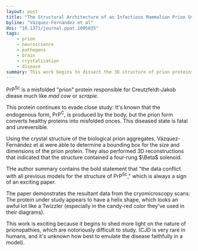 ```yaml
---
layout: post
title: "The Structural Architecture of an Infectious Mammalian Prion Using Electron Cryomicroscopy"
byline: "Vázquez-Fernández et al"
doi: "10.1371/journal.ppat.1005835"
tags:
    - prion
    - neuroscience
    - pathogens
    - brain
    - crystalization
    - disease
summary: This work begins to dissect the 3D structure of prion proteins responsible for certain types of mammalian proteinopathies.
---
```


PrP<sup>Sc</sup> is a misfolded "prion" protein responsible for Creutzfeldt-Jakob diease much like _mad cow_ or _scrapie_.

This protein continues to evade close study: It's known that the endogenous form, PrP<sup>C</sup>, is produced by the body, but the prion form converts healthy proteins into misfolded onces. This diseased state is fatal and unreversible.

Using the crystal structure of the biological prion aggregates, Vázquez-Fernández et al were able to determine a bounding box for the size and dimensions of the prion protein. They also performed 3D reconstructions that indicated that the structure contained a four-rung $\Beta$ solenoid.

THe author summary contains the bold statement that "the data conflict with all previous models for the structure of PrP<sup>Sc</sup>," which is always a sign of an exciting paper.

The paper demonstrates the resultant data from the cryomicroscopy scans: The protein under study appears to have a helix shape, which looks an awful lot like a Twizzler (especially in the candy-red color they've used in their diagrams).

This work is exciting because it begins to shed more light on the nature of prionopathies, which are notoriously difficult to study. (CJD is very rare in humans, and it's unknown how best to emulate the disease faithfully in a model).
